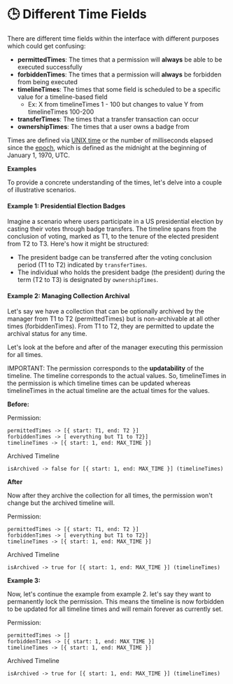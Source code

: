 # 🕒 Different Time Fields

There are different time fields within the interface with different purposes which could get confusing:

* **permittedTimes**: The times that a permission will **always** be able to be executed successfully
* **forbiddenTimes**: The times that a permission will **always** be forbidden from being executed
* **timelineTimes**: The times that some field is scheduled to be a specific value for a timeline-based field
  * Ex: X from timelineTimes 1 - 100 but changes to value Y from timelineTimes 100-200
* **transferTimes**: The times that a transfer transaction can occur
* **ownershipTimes**: The times that a user owns a badge from

Times are defined via [UNIX time](https://developer.mozilla.org/en-US/docs/Glossary/Unix\_time) or the number of milliseconds elapsed since the [epoch](https://developer.mozilla.org/en-US/docs/Web/JavaScript/Reference/Global\_Objects/Date#the\_epoch\_timestamps\_and\_invalid\_date), which is defined as the midnight at the beginning of January 1, 1970, UTC.

**Examples**

To provide a concrete understanding of the times, let's delve into a couple of illustrative scenarios.

#### Example 1: Presidential Election Badges

Imagine a scenario where users participate in a US presidential election by casting their votes through badge transfers. The timeline spans from the conclusion of voting, marked as T1, to the tenure of the elected president from T2 to T3. Here's how it might be structured:

* The president badge can be transferred after the voting conclusion period (T1 to T2) indicated by `transferTimes`.
* The individual who holds the president badge (the president) during the term (T2 to T3) is designated by `ownershipTimes`.

#### Example 2: Managing Collection Archival

Let's say we have a collection that can be optionally archived by the manager from T1 to T2 (permittedTimes) but is non-archivable at all other times (forbiddenTimes). From T1 to T2, they are permitted to update the archival status for any time.

Let's look at the before and after of the manager executing this permission for all times.

IMPORTANT: The permission corresponds to the **updatability** of the timeline. The timeline corresponds to the actual values. So, timelineTimes in the permission is which timeline times can be updated whereas timelineTimes in the actual timeline are the actual times for the values.

**Before:**

Permission:&#x20;

```
permittedTimes -> [{ start: T1, end: T2 }]
forbiddenTimes -> [ everything but T1 to T2}]
timelineTimes -> [{ start: 1, end: MAX_TIME }]
```

Archived Timeline

```
isArchived -> false for [{ start: 1, end: MAX_TIME }] (timelineTimes)
```

**After**

Now after they archive the collection for all times, the permission won't change but the archived timeline will.

Permission:&#x20;

```
permittedTimes -> [{ start: T1, end: T2 }]
forbiddenTimes -> [ everything but T1 to T2}]
timelineTimes -> [{ start: 1, end: MAX_TIME }]
```

Archived Timeline

```
isArchived -> true for [{ start: 1, end: MAX_TIME }] (timelineTimes)
```

**Example 3:**&#x20;

Now, let's continue the example from example 2. let's say they want to permanently lock the permission. This means the timeline is now forbidden to be updated for all timeline times and will remain forever as currently set.

Permission:&#x20;

```
permittedTimes -> []
forbiddenTimes -> [{ start: 1, end: MAX_TIME }]
timelineTimes -> [{ start: 1, end: MAX_TIME }]
```

Archived Timeline

```
isArchived -> true for [{ start: 1, end: MAX_TIME }] (timelineTimes)
```
